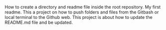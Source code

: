 How to create a directory and readme file inside the root repository.
My first readme.
This a project on how to push folders and files from the Gitbash or local terminal to the Github web.
This project is about how to update the README.md file and be updated.
